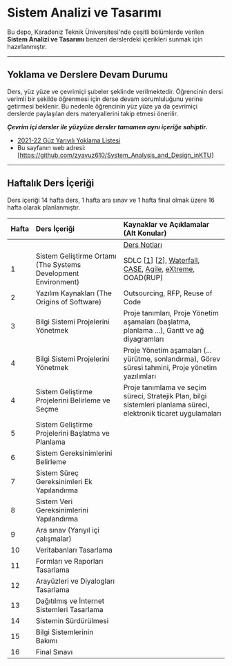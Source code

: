 # Sistem Analizi ve Tasarımı

Bu depo, Karadeniz Teknik Üniversitesi'nde çeşitli bölümlerde verilen **Sistem Analizi ve Tasarımı** benzeri derslerdeki içerikleri sunmak için hazırlanmıştır.

---

## Yoklama ve Derslere Devam Durumu
Ders, yüz yüze ve çevrimiçi şubeler şeklinde verilmektedir. Öğrencinin dersi verimli bir şekilde öğrenmesi için derse devam sorumluluğunu yerine getirmesi beklenir. Bu nedenle öğrencinin yüz yüze ya da çevrimiçi derslerde paylaşılan ders materyallerini takip etmesi önerilir. 

**_Çevrim içi dersler ile yüzyüze dersler tamamen aynı içeriğe sahiptir._**

* [2021-22 Güz Yarıyılı Yoklama Listesi][yklm21b]
* Bu sayfanın web adresi:[https://github.com/zyavuz610/System_Analysis_and_Design_inKTU]

---

## Haftalık Ders İçeriği
Ders içeriği 14 hafta ders, 1 hafta ara sınav ve 1 hafta final olmak üzere 16 hafta olarak planlanmıştır.

| Hafta | Ders İçeriği                                                 | Kaynaklar ve Açıklamalar (Alt Konular)    |
| :--   | :--                                                          | :--    |
|       |                                                               | [Ders Notları][ders_not] |
| 1     | Sistem Geliştirme Ortamı (The Systems Development Environment)   | SDLC [[1][k1]] [[2][k2]], [Waterfall][k3], [CASE][k4], [Agile][ref-agile], [eXtreme][ref-XP], OOAD(RUP)  |
| 2     | Yazılım Kaynakları (The Origins of Software)                     | Outsourcing, RFP, Reuse of Code |
| 3     | Bilgi Sistemi Projelerini Yönetmek                                    | Proje tanımları, Proje Yönetim aşamaları (başlatma, planlama ...), Gantt ve ağ diyagramları  |
| 4     | Bilgi Sistemi Projelerini Yönetmek                                            | Proje Yönetim aşamaları (... yürütme, sonlandırma), Görev süresi tahmini, Proje yönetim yazılımları |
| 4     | Sistem Geliştirme Projelerini Belirleme ve Seçme                         | Proje tanımlama ve seçim süreci, Stratejik Plan, bilgi sistemleri planlama süreci, elektronik ticaret uygulamaları |
| 5     | Sistem Geliştirme Projelerini Başlatma ve Planlama                                        |   |
| 6     | Sistem Gereksinimlerini Belirleme                                      |   |
| 7     | Sistem Süreç Gereksinimleri Ek Yapılandırma                                            |   |
| 8     | Sistem Veri Gereksinimlerini Yapılandırma                              |   |
| 9     | Ara sınav  (Yarıyıl içi çalışmalar)                                    |   |
| 10    | Veritabanları Tasarlama                                         |   |
| 11    | Formları ve Raporları Tasarlama                             |   |
| 12    | Arayüzleri ve Diyalogları Tasarlama                             |   |
| 13    | Dağıtılmış ve İnternet Sistemleri Tasarlama                    |   |
| 14    | Sistemin Sürdürülmesi                     |   |
| 15    | Bilgi Sistemlerinin Bakımı                          |   |
| 16    | Final Sınavı                                                  |   |

[k1]: https://medium.com/@denizkilinc/yaz%C4%B1l%C4%B1m-ya%C5%9Fam-d%C3%B6ng%C3%BCs%C3%BC-temel-a%C5%9Famalar%C4%B1-software-development-life-cycle-core-processes-197a4b503696
[k2]: https://stringfixer.com/tr/System_development_life_cycle
[k3]: http://www.aspmvcnet.com/tr/m/yazilim-muhendisligi/selale-yontemi-waterfall-modeli.html
[k4]: https://www.tutorialspoint.com/software_engineering/case_tools_overview.htm
[yklm21b]: https://docs.google.com/forms/d/e/1FAIpQLSeVb7crsM0E35dSx6o2uJEika3Fc1bXs7EDwsob69ZcGuSfRw/closedform
[ders_not]: https://docs.google.com/document/d/1liqjasMVgD2V0Ys--VdjbnYajLefHFDtAWBVAfPzT0Q/edit?usp=sharing
[ref-agile]: https://www.acmagile.com/blog/agile-nedir
[ref-XP]: https://medium.com/@ahmetuyar/extreme-programming-xp-nedir-ddc003a515c4
